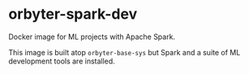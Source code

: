 # orbyter-spark-dev

Docker image for ML projects with Apache Spark.

This image is built atop `orbyter-base-sys` but Spark and a suite of ML development tools are installed.
